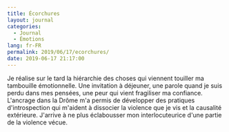```yaml
---
title: Écorchures
layout: journal
categories:
  - Journal
  - Émotions
lang: fr-FR
permalink: 2019/06/17/ecorchures/
date: 2019-06-17 21:17:00
---
```


Je réalise sur le tard la hiérarchie des choses qui viennent touiller ma tambouille émotionnelle. Une invitation à déjeuner, une parole quand je suis perdu dans mes pensées, une peur qui vient fragiliser ma confiance. L'ancrage dans la Drôme m'a permis de développer des pratiques d'introspection qui m'aident à dissocier la violence que je vis et la causalité extérieure. J'arrive à ne plus éclabousser mon interlocuteurice d'une partie de la violence vécue.